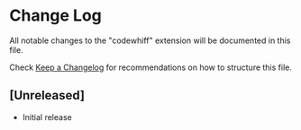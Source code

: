 # Change Log

All notable changes to the "codewhiff" extension will be documented in this file.

Check [Keep a Changelog](http://keepachangelog.com/) for recommendations on how to structure this file.

## [Unreleased]

- Initial release
